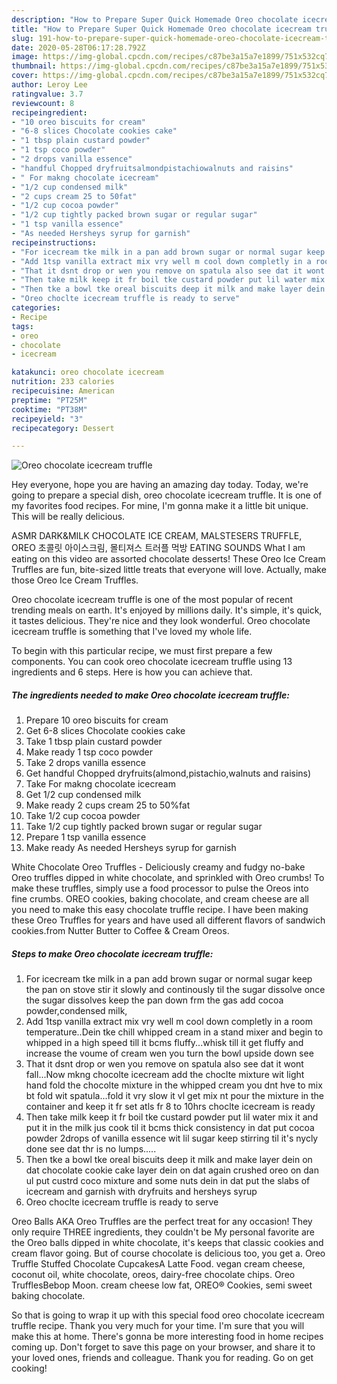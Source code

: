 ```yaml
---
description: "How to Prepare Super Quick Homemade Oreo chocolate icecream truffle"
title: "How to Prepare Super Quick Homemade Oreo chocolate icecream truffle"
slug: 191-how-to-prepare-super-quick-homemade-oreo-chocolate-icecream-truffle
date: 2020-05-28T06:17:28.792Z
image: https://img-global.cpcdn.com/recipes/c87be3a15a7e1899/751x532cq70/oreo-chocolate-icecream-truffle-recipe-main-photo.jpg
thumbnail: https://img-global.cpcdn.com/recipes/c87be3a15a7e1899/751x532cq70/oreo-chocolate-icecream-truffle-recipe-main-photo.jpg
cover: https://img-global.cpcdn.com/recipes/c87be3a15a7e1899/751x532cq70/oreo-chocolate-icecream-truffle-recipe-main-photo.jpg
author: Leroy Lee
ratingvalue: 3.7
reviewcount: 8
recipeingredient:
- "10 oreo biscuits for cream"
- "6-8 slices Chocolate cookies cake"
- "1 tbsp plain custard powder"
- "1 tsp coco powder"
- "2 drops vanilla essence"
- "handful Chopped dryfruitsalmondpistachiowalnuts and raisins"
- " For makng chocolate icecream"
- "1/2 cup condensed milk"
- "2 cups cream 25 to 50fat"
- "1/2 cup cocoa powder"
- "1/2 cup tightly packed brown sugar or regular sugar"
- "1 tsp vanilla essence"
- "As needed Hersheys syrup for garnish"
recipeinstructions:
- "For icecream tke milk in a pan add brown sugar or normal sugar keep the pan on stove stir it slowly and continously til the sugar dissolve once the sugar dissolves keep the pan down frm the gas add cocoa powder,condensed milk,"
- "Add 1tsp vanilla extract mix vry well m cool down completly in a room temperature..Dein tke chill whipped cream in a stand mixer and begin to whipped in a high speed till it bcms fluffy...whisk till it get fluffy and increase the voume of cream wen you turn the bowl upside down see"
- "That it dsnt drop or wen you remove on spatula also see dat it wont fall...Now mkng chocolte icecream add the choclte mixture wit light hand fold the chocolte mixture in the whipped cream you dnt hve to mix bt fold wit spatula...fold it vry slow it vl get mix nt pour the mixture in the container and keep it fr set atls fr 8 to 10hrs choclte icecream is ready"
- "Then take milk keep it fr boil tke custard powder put lil water mix it and put it in the milk jus cook til it bcms thick consistency in dat put cocoa powder 2drops of vanilla essence wit lil sugar keep stirring til it&#39;s nycly done see dat thr is no lumps....."
- "Then tke a bowl tke oreal biscuits deep it milk and make layer dein on dat chocolate cookie cake layer dein on dat again crushed oreo on dan ul put custrd coco mixture and some nuts dein in dat put the slabs of icecream and garnish with dryfruits and hersheys syrup"
- "Oreo choclte icecream truffle is ready to serve"
categories:
- Recipe
tags:
- oreo
- chocolate
- icecream

katakunci: oreo chocolate icecream 
nutrition: 233 calories
recipecuisine: American
preptime: "PT25M"
cooktime: "PT38M"
recipeyield: "3"
recipecategory: Dessert

---
```



![Oreo chocolate icecream truffle](https://img-global.cpcdn.com/recipes/c87be3a15a7e1899/751x532cq70/oreo-chocolate-icecream-truffle-recipe-main-photo.jpg)

Hey everyone, hope you are having an amazing day today. Today, we're going to prepare a special dish, oreo chocolate icecream truffle. It is one of my favorites food recipes. For mine, I'm gonna make it a little bit unique. This will be really delicious.

ASMR DARK&amp;MILK CHOCOLATE ICE CREAM, MALSTESERS TRUFFLE, OREO 초콜릿 아이스크림, 몰티져스 트러플 먹방 EATING SOUNDS What I am eating on this video are assorted chocolate desserts! These Oreo Ice Cream Truffles are fun, bite-sized little treats that everyone will love. Actually, make those Oreo Ice Cream Truffles.

Oreo chocolate icecream truffle is one of the most popular of recent trending meals on earth. It's enjoyed by millions daily. It's simple, it's quick, it tastes delicious. They're nice and they look wonderful. Oreo chocolate icecream truffle is something that I've loved my whole life.


To begin with this particular recipe, we must first prepare a few components. You can cook oreo chocolate icecream truffle using 13 ingredients and 6 steps. Here is how you can achieve that.

<!--inarticleads1-->

##### The ingredients needed to make Oreo chocolate icecream truffle:

1. Prepare 10 oreo biscuits for cream
1. Get 6-8 slices Chocolate cookies cake
1. Take 1 tbsp plain custard powder
1. Make ready 1 tsp coco powder
1. Take 2 drops vanilla essence
1. Get handful Chopped dryfruits(almond,pistachio,walnuts and raisins)
1. Take  For makng chocolate icecream
1. Get 1/2 cup condensed milk
1. Make ready 2 cups cream 25 to 50%fat
1. Take 1/2 cup cocoa powder
1. Take 1/2 cup tightly packed brown sugar or regular sugar
1. Prepare 1 tsp vanilla essence
1. Make ready As needed Hersheys syrup for garnish


White Chocolate Oreo Truffles - Deliciously creamy and fudgy no-bake Oreo truffles dipped in white chocolate, and sprinkled with Oreo crumbs! To make these truffles, simply use a food processor to pulse the Oreos into fine crumbs. OREO cookies, baking chocolate, and cream cheese are all you need to make this easy chocolate truffle recipe. I have been making these Oreo Truffles for years and have used all different flavors of sandwich cookies.from Nutter Butter to Coffee &amp; Cream Oreos. 

<!--inarticleads2-->

##### Steps to make Oreo chocolate icecream truffle:

1. For icecream tke milk in a pan add brown sugar or normal sugar keep the pan on stove stir it slowly and continously til the sugar dissolve once the sugar dissolves keep the pan down frm the gas add cocoa powder,condensed milk,
1. Add 1tsp vanilla extract mix vry well m cool down completly in a room temperature..Dein tke chill whipped cream in a stand mixer and begin to whipped in a high speed till it bcms fluffy...whisk till it get fluffy and increase the voume of cream wen you turn the bowl upside down see
1. That it dsnt drop or wen you remove on spatula also see dat it wont fall...Now mkng chocolte icecream add the choclte mixture wit light hand fold the chocolte mixture in the whipped cream you dnt hve to mix bt fold wit spatula...fold it vry slow it vl get mix nt pour the mixture in the container and keep it fr set atls fr 8 to 10hrs choclte icecream is ready
1. Then take milk keep it fr boil tke custard powder put lil water mix it and put it in the milk jus cook til it bcms thick consistency in dat put cocoa powder 2drops of vanilla essence wit lil sugar keep stirring til it&#39;s nycly done see dat thr is no lumps.....
1. Then tke a bowl tke oreal biscuits deep it milk and make layer dein on dat chocolate cookie cake layer dein on dat again crushed oreo on dan ul put custrd coco mixture and some nuts dein in dat put the slabs of icecream and garnish with dryfruits and hersheys syrup
1. Oreo choclte icecream truffle is ready to serve


Oreo Balls AKA Oreo Truffles are the perfect treat for any occasion! They only require THREE ingredients, they couldn&#39;t be My personal favorite are the Oreo balls dipped in white chocolate, it&#39;s keeps that classic cookies and cream flavor going. But of course chocolate is delicious too, you get a. Oreo Truffle Stuffed Chocolate CupcakesA Latte Food. vegan cream cheese, coconut oil, white chocolate, oreos, dairy-free chocolate chips. Oreo TrufflesBebop Moon. cream cheese low fat, OREO® Cookies, semi sweet baking chocolate. 

So that is going to wrap it up with this special food oreo chocolate icecream truffle recipe. Thank you very much for your time. I'm sure that you will make this at home. There's gonna be more interesting food in home recipes coming up. Don't forget to save this page on your browser, and share it to your loved ones, friends and colleague. Thank you for reading. Go on get cooking!
